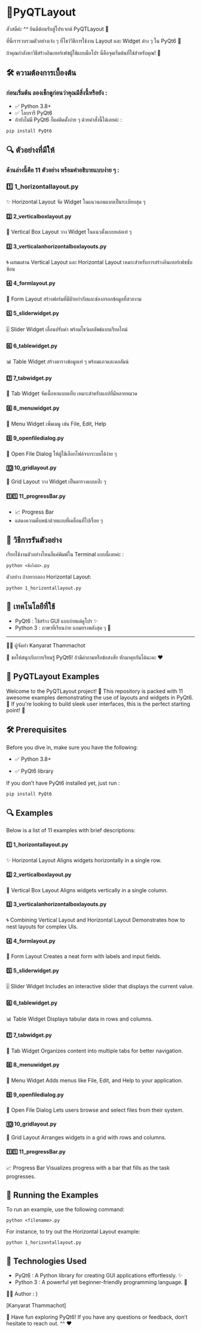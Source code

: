 # 🌟PyQTLayout
สัวสดีค่ะ ^^ ยินดีต้อนรับสู่โปรเจกต์ PyQTLayout 🎉

ที่นี่เรารวบรวมตัวอย่างเจ๋ง ๆ ที่โชว์วิธีการใช้งาน Layout และ Widget ต่าง ๆ ใน PyQt6 🐍

ถ้าคุณกำลังหาวิธีสร้างอินเทอร์เฟซผู้ใช้แบบมือโปร นี่คือจุดเริ่มต้นที่ใช่สำหรับคุณ! 🚀

## 🛠 ความต้องการเบื้องต้น
### ก่อนเริ่มต้น ลองเช็กดูก่อนว่าคุณมีสิ่งนี้หรือยัง :

- ✅ Python 3.8+
- ✅ ไลบรารี PyQt6
- ถ้ายังไม่มี PyQt6 ก็แค่ติดตั้งง่าย ๆ ด้วยคำสั่งนี้ได้เลยค่ะ :
 ```
pip install PyQt6  
 ```

## 🔍 ตัวอย่างที่มีให้
### ด้านล่างนี้คือ 11 ตัวอย่าง พร้อมคำอธิบายแบบง่าย ๆ :

### 1️⃣ 1_horizontallayout.py
✨ Horizontal Layout
จัด Widget ในแนวนอนแบบเป็นระเบียบสุด ๆ
#### 2️⃣ 2_verticalboxlayout.py
📏 Vertical Box Layout
วาง Widget ในแนวตั้งแบบหล่อเท่ ๆ
#### 3️⃣ 3_verticalanhorizontalboxlayouts.py
🌀 ผสมผสาน Vertical Layout และ Horizontal Layout
เหมาะสำหรับการสร้างอินเทอร์เฟซซับซ้อน
#### 4️⃣ 4_formlayout.py
📝 Form Layout
สร้างฟอร์มที่มีป้ายกำกับและช่องกรอกข้อมูลที่สวยงาม
#### 5️⃣ 5_sliderwidget.py
🎚 Slider Widget
เลื่อนปรับค่า พร้อมโชว์ผลลัพธ์แบบเรียลไทม์
#### 6️⃣ 6_tablewidget.py
📊 Table Widget
สร้างตารางข้อมูลเท่ ๆ พร้อมแถวและคอลัมน์
#### 7️⃣ 7_tabwidget.py
📑 Tab Widget
จัดเนื้อหาแบบแท็บ เหมาะสำหรับแอปที่มีหลายหมวด
#### 8️⃣ 8_menuwidget.py
🍔 Menu Widget
เพิ่มเมนู เช่น File, Edit, Help
#### 9️⃣ 9_openfiledialog.py
📂 Open File Dialog
ให้ผู้ใช้เลือกไฟล์จากระบบได้ง่าย ๆ
#### 🔟 10_gridlayout.py
🧩 Grid Layout
วาง Widget เป็นตารางแบบเป๊ะ ๆ
#### 1️⃣1️⃣ 11_progressBar.py
- 📈 Progress Bar
- แสดงความคืบหน้าด้วยแถบที่เคลื่อนที่ไปเรื่อย ๆ
## 🚀 วิธีการรันตัวอย่าง
เรียกใช้งานตัวอย่างไหนก็แค่พิมพ์ใน Terminal แบบนี้เลยค่ะ :

 ```
python <ชื่อไฟล์>.py  
 ```
ตัวอย่าง ถ้าอยากลอง Horizontal Layout:

 ```
python 1_horizontallayout.py  
 ```
## 🧰 เทคโนโลยีที่ใช้
- PyQt6 : ใช้สร้าง GUI แบบง่ายแต่ดูโปร ✨
- Python 3 : ภาษาที่เรียนง่าย แถมทรงพลังสุด ๆ 🐍
---
👩‍💻 ผู้จัดทำ
Kanyarat Thammachot

🌈 ขอให้สนุกกับการเรียนรู้ PyQt6!
ถ้ามีคำถามหรือข้อสงสัย ทักมาคุยกันได้นะคะ ❤️

## 🌟 PyQTLayout Examples
Welcome to the PyQTLayout project! 🎉
This repository is packed with 11 awesome examples demonstrating the use of layouts and widgets in PyQt6. 🐍
If you're looking to build sleek user interfaces, this is the perfect starting point! 🚀

## 🛠 Prerequisites
Before you dive in, make sure you have the following:

- ✅ Python 3.8+

- ✅ PyQt6 library

If you don’t have PyQt6 installed yet, just run :

 ```
pip install PyQt6  
 ```
## 🔍 Examples
Below is a list of 11 examples with brief descriptions:

#### 1️⃣ 1_horizontallayout.py
✨ Horizontal Layout
Aligns widgets horizontally in a single row.
#### 2️⃣ 2_verticalboxlayout.py
📏 Vertical Box Layout
Aligns widgets vertically in a single column.
#### 3️⃣ 3_verticalanhorizontalboxlayouts.py
🌀 Combining Vertical Layout and Horizontal Layout
Demonstrates how to nest layouts for complex UIs.
#### 4️⃣ 4_formlayout.py
📝 Form Layout
Creates a neat form with labels and input fields.
#### 5️⃣ 5_sliderwidget.py
🎚 Slider Widget
Includes an interactive slider that displays the current value.
#### 6️⃣ 6_tablewidget.py
📊 Table Widget
Displays tabular data in rows and columns.
#### 7️⃣ 7_tabwidget.py
📑 Tab Widget
Organizes content into multiple tabs for better navigation.
#### 8️⃣ 8_menuwidget.py
🍔 Menu Widget
Adds menus like File, Edit, and Help to your application.
#### 9️⃣ 9_openfiledialog.py
📂 Open File Dialog
Lets users browse and select files from their system.
#### 🔟 10_gridlayout.py
🧩 Grid Layout
Arranges widgets in a grid with rows and columns.
#### 1️⃣1️⃣ 11_progressBar.py
📈 Progress Bar
Visualizes progress with a bar that fills as the task progresses.
## 🚀 Running the Examples
To run an example, use the following command:

 ```
python <filename>.py  
 ```
For instance, to try out the Horizontal Layout example:

 ```
python 1_horizontallayout.py 
 ``` 
## 🧰 Technologies Used
- PyQt6 : A Python library for creating GUI applications effortlessly. ✨
- Python 3 : A powerful yet beginner-friendly programming language. 🐍


👩‍💻 Author : )

[Kanyarat Thammachot]

🌈 Have fun exploring PyQt6!
If you have any questions or feedback, don’t hesitate to reach out. ^^ ❤️